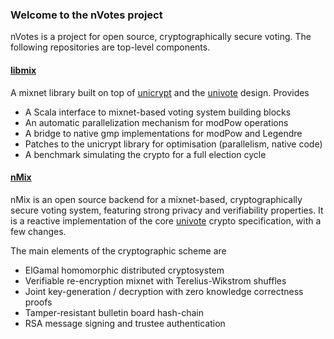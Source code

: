 ### Welcome to the nVotes project

nVotes is a project for open source, cryptographically secure voting. The following repositories are top-level components.

#### [libmix](https://github.com/nVotesOrg/libmix)

A mixnet library built on top of [unicrypt](https://github.com/bfh-evg/univote2) and the [univote](https://github.com/bfh-evg/univote2) design. Provides

* A Scala interface to mixnet-based voting system building blocks
* An automatic parallelization mechanism for modPow operations
* A bridge to native gmp implementations for modPow and Legendre
* Patches to the unicrypt library for optimisation (parallelism, native code)
* A benchmark simulating the crypto for a full election cycle

#### [nMix](https://github.com/nVotesOrg/nMix)

nMix is an open source backend for a mixnet-based, cryptographically secure voting system, featuring strong privacy and verifiability properties. It is a reactive implementation of the core [univote](https://e-voting.bfh.ch/projects/univote/) crypto specification, with a few changes.

The main elements of the cryptographic scheme are

* ElGamal homomorphic distributed cryptosystem
* Verifiable re-encryption mixnet with Terelius-Wikstrom shuffles
* Joint key-generation / decryption with zero knowledge correctness proofs
* Tamper-resistant bulletin board hash-chain
* RSA message signing and trustee authentication